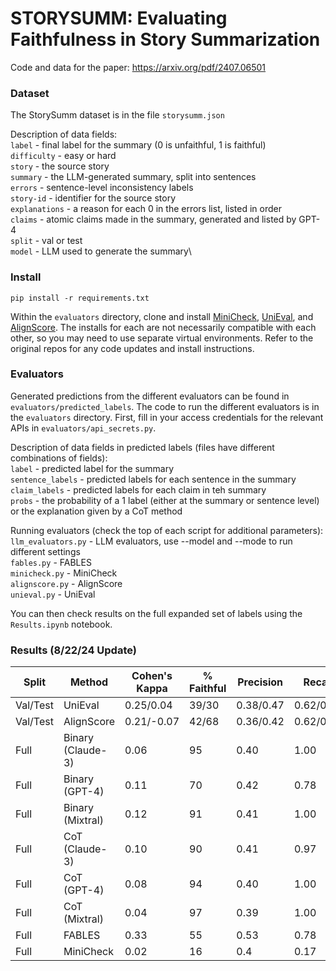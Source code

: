 # STORYSUMM: Evaluating Faithfulness in Story Summarization

Code and data for the paper: https://arxiv.org/pdf/2407.06501

### Dataset
The StorySumm dataset is in the file ``storysumm.json``

Description of data fields:\
``label`` - final label for the summary (0 is unfaithful, 1 is faithful)\
``difficulty`` - easy or hard\
``story`` - the source story\
``summary`` - the LLM-generated summary, split into sentences\
``errors`` - sentence-level inconsistency labels\
``story-id`` - identifier for the source story\
``explanations`` - a reason for each 0 in the errors list, listed in order\
``claims`` - atomic claims made in the summary, generated and listed by GPT-4\
``split`` - val or test\
``model`` - LLM used to generate the summary\

### Install

```shell
pip install -r requirements.txt
```

Within the ``evaluators`` directory, clone and install [MiniCheck](https://github.com/Liyan06/MiniCheck), [UniEval](https://github.com/maszhongming/UniEval), and [AlignScore](https://github.com/yuh-zha/AlignScore). The installs for each are not necessarily compatible with each other, so you may need to use separate virtual environments. Refer to the original repos for any code updates and install instructions.

### Evaluators
Generated predictions from the different evaluators can be found in ``evaluators/predicted_labels``. The code to run the different evaluators is in the ``evaluators`` directory. First, fill in your access credentials for the relevant APIs in ``evaluators/api_secrets.py``.

Description of data fields in predicted labels (files have different combinations of fields):\
``label`` - predicted label for the summary\
``sentence_labels`` - predicted labels for each sentence in the summary\
``claim_labels`` - predicted labels for each claim in teh summary\
``probs`` - the probability of a 1 label (either at the summary or sentence level) or the explanation given by a CoT method

Running evaluators (check the top of each script for additional parameters):\
``llm_evaluators.py`` - LLM evaluators, use --model and --mode to run different settings\
``fables.py`` - FABLES\
``minicheck.py`` - MiniCheck\
``alignscore.py`` - AlignScore\
``unieval.py`` - UniEval

You can then check results on the full expanded set of labels using the ``Results.ipynb`` notebook.

### Results (8/22/24 Update)

| Split    | Method           | Cohen's Kappa | % Faithful | Precision | Recall    | % Easy    | % Hard    | Balanced Accuracy |
|----------|------------------|---------------|------------|-----------|-----------|-----------|-----------|-------------------|
| Val/Test | UniEval          | 0.25/0.04     | 39/30      | 0.38/0.47 | 0.62/0.32 | 80.0/80.0 | 60.0/68.0 | 65.3/51.8         |
| Val/Test | AlignScore       | 0.21/-0.07    | 42/68      | 0.36/0.42 | 0.62/0.64 | 80.0/40.0 | 53.3/24.0 | 63.3/46.4         |
| Full     | Binary (Claude-3) | 0.06          | 95         | 0.40      | 1.00      | 20.0      | 2.5       | 54.2              |
| Full     | Binary (GPT-4)   | 0.11          | 70         | 0.42      | 0.78      | 55.0      | 25.0      | 56.4              |
| Full     | Binary (Mixtral) | 0.12          | 91         | 0.41      | 1.00      | 15.0      | 15.0      | 57.5              |
| Full     | CoT (Claude-3)   | 0.10          | 90         | 0.41      | 0.97      | 25.0      | 10.0      | 56.1              |
| Full     | CoT (GPT-4)      | 0.08          | 94         | 0.40      | 1.00      | 25.0      | 2.5       | 55.0              |
| Full     | CoT (Mixtral)    | 0.04          | 97         | 0.39      | 1.00      | 0.0       | 7.5       | 52.5              |
| Full | FABLES | 0.33          | 55         | 0.53      | 0.78      | 70.0      | 52.5      | 68.1              |
| Full     | MiniCheck        | 0.02          | 16         | 0.4       | 0.17      | 90.0      | 82.5      | 50.8              |